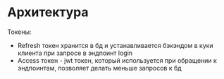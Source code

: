 # Архитектура

Токены:

- Refresh токен хранится в бд и устанавливается бэкэндом в куки клиента при запросе в эндпоинт login
- Access токен - jwt токен, который используется при обращении к эндпоинтам, позволяет делать меньше запросов к бд
